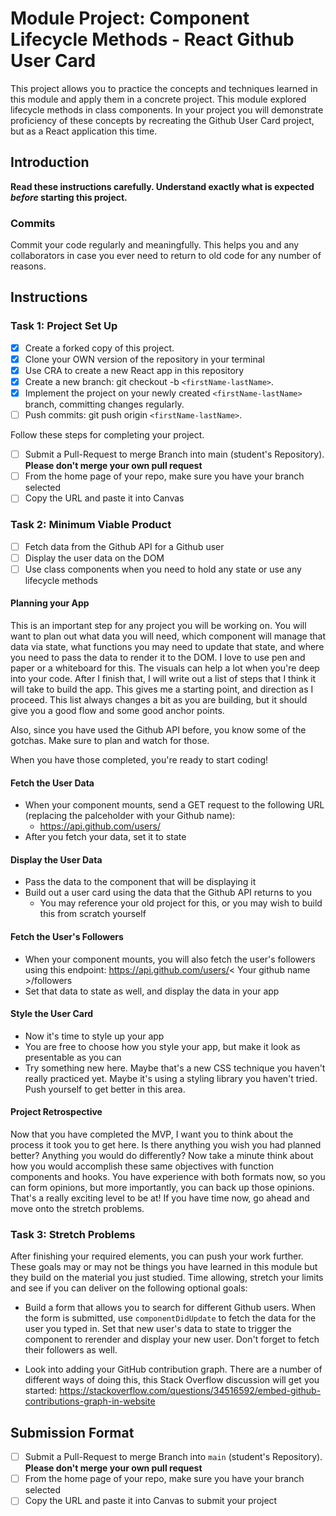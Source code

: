 # Module Project: Component Lifecycle Methods - React Github User Card

This project allows you to practice the concepts and techniques learned in this module and apply them in a concrete project. This module explored lifecycle methods in class components. In your project you will demonstrate proficiency of these concepts by recreating the Github User Card project, but as a React application this time.

## Introduction

**Read these instructions carefully. Understand exactly what is expected _before_ starting this project.**

### Commits

Commit your code regularly and meaningfully. This helps you and any collaborators in case you ever need to return to old code for any number of reasons.

## Instructions

### Task 1: Project Set Up

- [x] Create a forked copy of this project.
- [x] Clone your OWN version of the repository in your terminal
- [x] Use CRA to create a new React app in this repository
- [x] Create a new branch: git checkout -b `<firstName-lastName>`.
- [x] Implement the project on your newly created `<firstName-lastName>` branch, committing changes regularly.
- [ ] Push commits: git push origin `<firstName-lastName>`.

Follow these steps for completing your project.

- [ ] Submit a Pull-Request to merge <firstName-lastName> Branch into main (student's Repository). **Please don't merge your own pull request**
- [ ] From the home page of your repo, make sure you have your branch selected
- [ ] Copy the URL and paste it into Canvas

### Task 2: Minimum Viable Product

- [ ] Fetch data from the Github API for a Github user
- [ ] Display the user data on the DOM
- [ ] Use class components when you need to hold any state or use any lifecycle methods

#### Planning your App

This is an important step for any project you will be working on. You will want to plan out what data you will need, which component will manage that data via state, what functions you may need to update that state, and where you need to pass the data to render it to the DOM. I love to use pen and paper or a whiteboard for this. The visuals can help a lot when you're deep into your code. After I finish that, I will write out a list of steps that I think it will take to build the app. This gives me a starting point, and direction as I proceed. This list always changes a bit as you are building, but it should give you a good flow and some good anchor points.

Also, since you have used the Github API before, you know some of the gotchas. Make sure to plan and watch for those.

When you have those completed, you're ready to start coding!

#### Fetch the User Data

- When your component mounts, send a GET request to the following URL (replacing the palceholder with your Github name):
  - https://api.github.com/users/<your name>
- After you fetch your data, set it to state

#### Display the User Data

- Pass the data to the component that will be displaying it
- Build out a user card using the data that the Github API returns to you
  - You may reference your old project for this, or you may wish to build this from scratch yourself

#### Fetch the User's Followers

- When your component mounts, you will also fetch the user's followers using this endpoint:
  https://api.github.com/users/< Your github name >/followers
- Set that data to state as well, and display the data in your app

#### Style the User Card

- Now it's time to style up your app
- You are free to choose how you style your app, but make it look as presentable as you can
- Try something new here. Maybe that's a new CSS technique you haven't really practiced yet. Maybe it's using a styling library you haven't tried. Push yourself to get better in this area.

#### Project Retrospective

Now that you have completed the MVP, I want you to think about the process it took you to get here. Is there anything you wish you had planned better? Anything you would do differently? Now take a minute think about how you would accomplish these same objectives with function components and hooks. You have experience with both formats now, so you can form opinions, but more importantly, you can back up those opinions. That's a really exciting level to be at! If you have time now, go ahead and move onto the stretch problems.

### Task 3: Stretch Problems

After finishing your required elements, you can push your work further. These goals may or may not be things you have learned in this module but they build on the material you just studied. Time allowing, stretch your limits and see if you can deliver on the following optional goals:

- Build a form that allows you to search for different Github users. When the form is submitted, use `componentDidUpdate` to fetch the data for the user you typed in. Set that new user's data to state to trigger the component to rerender and display your new user. Don't forget to fetch their followers as well.

- Look into adding your GitHub contribution graph. There are a number of different ways of doing this, this Stack Overflow discussion will get you started: https://stackoverflow.com/questions/34516592/embed-github-contributions-graph-in-website

## Submission Format

- [ ] Submit a Pull-Request to merge <firstName-lastName> Branch into `main` (student's Repository). **Please don't merge your own pull request**
- [ ] From the home page of your repo, make sure you have your branch selected
- [ ] Copy the URL and paste it into Canvas to submit your project
